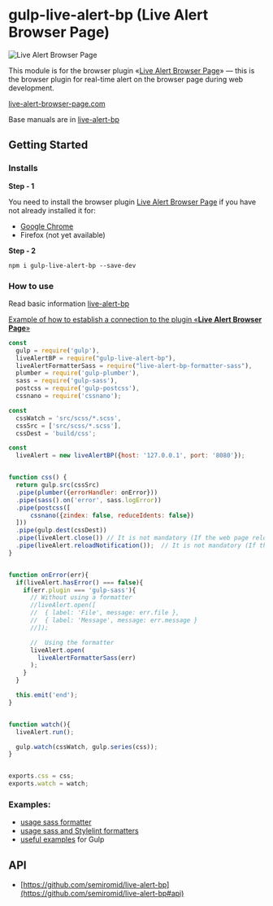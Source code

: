 # gulp-live-alert-bp (Live Alert Browser Page)

![Live Alert Browser Page](https://raw.githubusercontent.com/semiromid/live-alert-bp/master/images/on_128x128_v1.png)

This module is for the browser plugin «[Live Alert Browser Page](https://live-alert-browser-page.com/)» — this is the browser plugin for real-time alert on the browser page during web development.

[live-alert-browser-page.com](https://live-alert-browser-page.com/)

Base manuals are in [live-alert-bp](https://github.com/semiromid/live-alert-bp)

## Getting Started

### Installs

**Step - 1** 

You need to install the browser plugin [Live Alert Browser Page](https://live-alert-browser-page.com/) if you have not already installed it for:
  * [Google Chrome](#)
  * Firefox (not yet available)
  
**Step - 2**

```shell
npm i gulp-live-alert-bp --save-dev
```

###  How to use

Read basic information [live-alert-bp](https://github.com/semiromid/live-alert-bp)

[Example of how to establish a connection to the plugin «**Live Alert Browser Page**»](https://github.com/semiromid/live-alert-bp/tree/master/documentation/examples/%D1%81onnect_to_server)

```javascript
const 
  gulp = require('gulp'),
  liveAlertBP = require("gulp-live-alert-bp"),
  liveAlertFormatterSass = require("live-alert-bp-formatter-sass"),
  plumber = require('gulp-plumber'),
  sass = require('gulp-sass'),
  postcss = require('gulp-postcss'),
  cssnano = require('cssnano');

const 
  cssWatch = 'src/scss/*.scss',
  cssSrc = ['src/scss/*.scss'],
  cssDest = 'build/css';

const 
  liveAlert = new liveAlertBP({host: '127.0.0.1', port: '8080'});


function css() {
  return gulp.src(cssSrc)
  .pipe(plumber({errorHandler: onError}))     
  .pipe(sass().on('error', sass.logError))
  .pipe(postcss([
      cssnano({zindex: false, reduceIdents: false})
  ]))    
  .pipe(gulp.dest(cssDest))
  .pipe(liveAlert.close()) // It is not mandatory (If the web page reloads completely)
  .pipe(liveAlert.reloadNotification());  // It is not mandatory (If the web page reloads completely)
}


function onError(err){
  if(liveAlert.hasError() === false){
    if(err.plugin === 'gulp-sass'){
      // Without using a formatter
      //liveAlert.open([
      //  { label: 'File', message: err.file },
      //  { label: 'Message', message: err.message }
      //]);

      //  Using the formatter
      liveAlert.open(
        liveAlertFormatterSass(err)
      );
    }
  }

  this.emit('end');
}


function watch(){
  liveAlert.run();

  gulp.watch(cssWatch, gulp.series(css));
}


exports.css = css;
exports.watch = watch;

```

### Examples:

* [usage sass formatter](https://github.com/semiromid/gulp-live-alert-bp/tree/master/examples/1)
* [usage sass and Stylelint formatters](https://github.com/semiromid/gulp-live-alert-bp/tree/master/examples/2)
* [useful examples](https://github.com/semiromid/live-alert-bp/blob/master/documentation/examples/gulp/README.md) 
for Gulp 

##  API

* [https://github.com/semiromid/live-alert-bp](https://github.com/semiromid/live-alert-bp#api)
